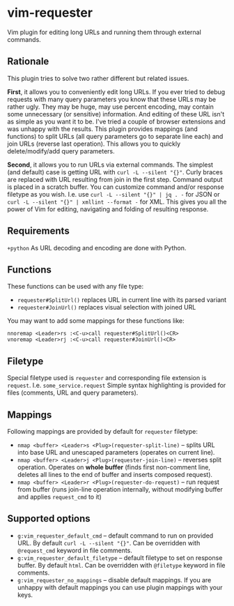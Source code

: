 # vim-requester

Vim plugin for editing long URLs and running them through external commands.

## Rationale

This plugin tries to solve two rather different but related issues.

**First**, it allows you to conveniently edit long URLs.
If you ever tried to debug requests with many query parameters you know that these URLs may be rather ugly.
They may be huge, may use percent encoding, may contain some unnecessary (or sensitive) information.
And editing of these URL isn't as simple as you want it to be.
I've tried a couple of browser extensions and was unhappy with the results.
This plugin provides mappings (and functions) to split URLs (all query parameters go to separate line each) and join URLs (reverse last operation).
This allows you to quickly delete/modify/add query parameters.

**Second**, it allows you to run URLs via external commands.
The simplest (and default) case is getting URL with `curl -L --silent "{}"`.
Curly braces are replaced with URL resulting from join in the first step.
Command output is placed in a scratch buffer.
You can customize command and/or response filetype as you wish.
I.e. use `curl -L --silent "{}" | jq . -` for JSON or `curl -L --silent "{}" | xmllint --format -` for XML.
This gives you all the power of Vim for editing, navigating and folding of resulting response.

## Requirements

`+python`
As URL decoding and encoding are done with Python.

## Functions

These functions can be used with any file type:

* `requester#SplitUrl()` replaces URL in current line with its parsed variant
* `requester#JoinUrl()` replaces visual selection with joined URL

You may want to add some mappings for these functions like:

    nnoremap <Leader>rs :<C-u>call requester#SplitUrl()<CR>
    vnoremap <Leader>rj :<C-u>call requester#JoinUrl()<CR>

## Filetype

Special filetype used is `requester` and corresponding file extension is `request`.
I.e. `some_service.request`
Simple syntax highlighting is provided for files (comments, URL and query parameters).

## Mappings

Following mappings are provided by default for `requester` filetype:

* `nmap <buffer> <Leader>s <Plug>(requester-split-line)` – splits URL into base URL and unescaped parameters (operates on current line).
* `nmap <buffer> <Leader>j <Plug>(requester-join-line)` – reverses split operation. Operates on **whole buffer** (finds first non-comment line, deletes all lines to the end of buffer and inserts composed request).
* `nmap <buffer> <Leader>r <Plug>(requester-do-request)` – run request from buffer (runs join-line operation internally, without modifying buffer and applies `request_cmd` to it)

## Supported options

* `g:vim_requester_default_cmd` – default command to run on provided URL. By default `curl -L --silent "{}"`. Can be overridden with `@request_cmd` keyword in file comments. 
* `g:vim_requester_default_filetype` – default filetype to set on response buffer. By default `html`. Can be overridden with `@filetype` keyword in file comments.
* `g:vim_requester_no_mappings` – disable default mappings. If you are unhappy with default mappings you can use plugin mappings with your keys.
